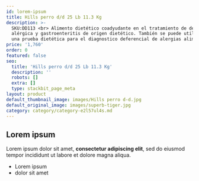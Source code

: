 ```yaml
---
id: lorem-ipsum
title: Hills perro d/d 25 Lb 11.3 Kg
description: >-
  SKU:DD113 <br> Alimento dietético coadyudante en el tratamiento de dermatitis
  alérgica y gastroenteritis de origen dietético. También se puede utilizar como
  una prueba dietética para el diagnostico deferencial de alergias alimentarias
price: '1,760'
order: 0
featured: false
seo:
  title: 'Hills perro d/d 25 Lb 11.3 Kg'
  description: ''
  robots: []
  extra: []
  type: stackbit_page_meta
layout: product
default_thumbnail_image: images/Hills perro d-d.jpg
default_original_image: images/superb-tiger.jpg
category: category/category-e2l57ul4s.md
---
```

## Lorem ipsum

Lorem ipsum dolor sit amet, **consectetur adipiscing elit**, sed do eiusmod tempor incididunt ut labore et dolore magna aliqua.

- Lorem ipsum
- dolor sit amet